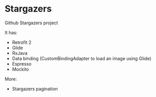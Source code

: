 # Stargazers
Github Stargazers project

It has:
- Retrofit 2
- Glide
- RxJava
- Data binding (CustomBindingAdapter to load an image using Glide)
- Espresso
- Mockito

More:
- Stargazers pagination
